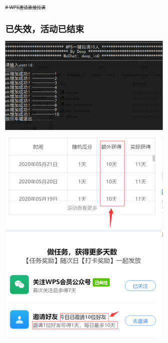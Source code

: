 ~~# WPS邀请直接拉满~~

# 已失效，活动已结束


![image](https://github.com/Deep0/wpsmember/blob/master/QQ%E6%88%AA%E5%9B%BE20200521230455.png)

![image](https://github.com/Deep0/wpsmember/blob/master/QQ%E6%88%AA%E5%9B%BE20200521230635.png)
